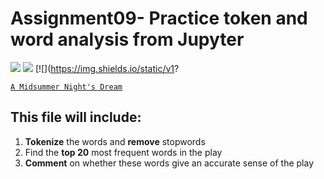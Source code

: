 # Assignment09- Practice token and word analysis from Jupyter
![](https://github.com/ollill0823/ppwang-s-blog-posts/workflows/CI/badge.svg) 
![](https://github.com/ollill0823/ppwang-s-blog-posts/workflows/GH-Pages%20Status/badge.svg) 
[![](https://img.shields.io/static/v1?


[`A Midsummer Night's Dream`](http://shakespeare.mit.edu/midsummer/full.html) 
## This file will include:
1. **Tokenize** the words and **remove** stopwords
2. Find the **top 20** most frequent words in the play
3. **Comment** on whether these words give an accurate sense of the play


